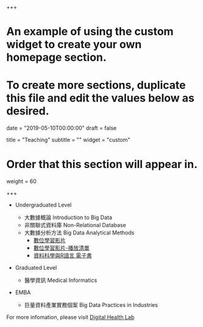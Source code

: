 +++
# An example of using the custom widget to create your own homepage section.
# To create more sections, duplicate this file and edit the values below as desired.

date = "2019-05-10T00:00:00"
draft = false

title = "Teaching"
subtitle = ""
widget = "custom"

# Order that this section will appear in.
weight = 60

+++
- Undergraduated Level
    - 大數據概論 Introduction to Big Data
    - 非關聯式資料庫 Non-Relational Database
    - 大數據分析方法 Big Data Analytical Methods
        - [數位學習影片](https://www.youtube.com/channel/UC2ZZMRLibtq2fD-la4YV_nA)
        - [數位學習影片-播放清單](http://yijutseng.github.io/DataScienceRBook/video.html#video)
        - [資料科學與R語言 電子書](http://yijutseng.github.io/DataScienceRBook/)

- Graduated Level
    - 醫學資訊 Medical Informatics 
    
- EMBA
    - 巨量資料產業實務個案 Big Data Practices in Industries 

For more infomation, please visit [Digital Health Lab](https://dhlab-cgu.github.io/#course)
